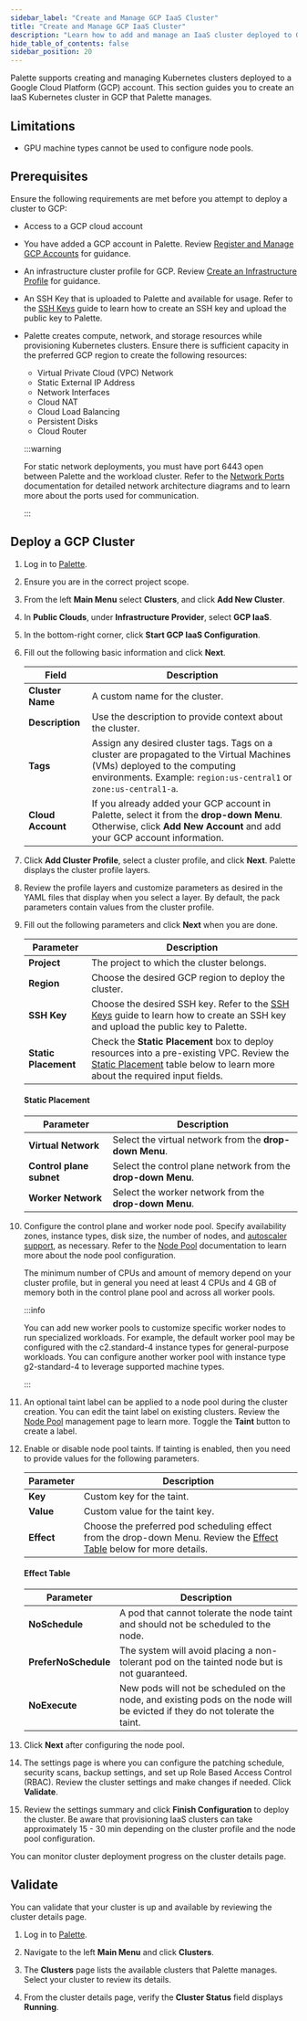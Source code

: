 ```yaml
---
sidebar_label: "Create and Manage GCP IaaS Cluster"
title: "Create and Manage GCP IaaS Cluster"
description: "Learn how to add and manage an IaaS cluster deployed to GCP."
hide_table_of_contents: false
sidebar_position: 20
---
```


Palette supports creating and managing Kubernetes clusters deployed to a Google Cloud Platform (GCP) account. This
section guides you to create an IaaS Kubernetes cluster in GCP that Palette manages.

## Limitations

- GPU machine types cannot be used to configure node pools.

## Prerequisites

Ensure the following requirements are met before you attempt to deploy a cluster to GCP:

- Access to a GCP cloud account

- You have added a GCP account in Palette. Review
  [Register and Manage GCP Accounts](/clusters/public-cloud/gcp/add-gcp-accounts) for guidance.

- An infrastructure cluster profile for GCP. Review
  [Create an Infrastructure Profile](../../../profiles/cluster-profiles/create-cluster-profiles/create-infrastructure-profile.md)
  for guidance.

- An SSH Key that is uploaded to Palette and available for usage. Refer to the
  [SSH Keys](../../cluster-management/ssh/ssh-keys.md) guide to learn how to create an SSH key and upload the public key
  to Palette.

- Palette creates compute, network, and storage resources while provisioning Kubernetes clusters. Ensure there is
  sufficient capacity in the preferred GCP region to create the following resources:

  - Virtual Private Cloud (VPC) Network
  - Static External IP Address
  - Network Interfaces
  - Cloud NAT
  - Cloud Load Balancing
  - Persistent Disks
  - Cloud Router      
  
  :::warning

  For static network deployments, you must have port 6443 open between Palette and the workload cluster. Refer to the
  [Network Ports](../../../architecture/networking-ports.md) documentation for detailed network architecture diagrams
  and to learn more about the ports used for communication.

  :::

## Deploy a GCP Cluster

1. Log in to [Palette](https://console.spectrocloud.com).

2. Ensure you are in the correct project scope.

3. From the left **Main Menu** select **Clusters**, and click **Add New Cluster**.

4. In **Public Clouds**, under **Infrastructure Provider**, select **GCP IaaS**.

5. In the bottom-right corner, click **Start GCP IaaS Configuration**.

6. Fill out the following basic information and click **Next**.

   | **Field**         | **Description**                                                                                                                                                                                |
   | ----------------- | ---------------------------------------------------------------------------------------------------------------------------------------------------------------------------------------------- |
   | **Cluster Name**  | A custom name for the cluster.                                                                                                                                                                 |
   | **Description**   | Use the description to provide context about the cluster.                                                                                                                                      |
   | **Tags**          | Assign any desired cluster tags. Tags on a cluster are propagated to the Virtual Machines (VMs) deployed to the computing environments. Example: `region:us-central1` or `zone:us-central1-a`. |
   | **Cloud Account** | If you already added your GCP account in Palette, select it from the **drop-down Menu**. Otherwise, click **Add New Account** and add your GCP account information.                            |

7. Click **Add Cluster Profile**, select a cluster profile, and click **Next**. Palette displays the cluster profile
   layers.

8. Review the profile layers and customize parameters as desired in the YAML files that display when you select a layer.
   By default, the pack parameters contain values from the cluster profile.

9. Fill out the following parameters and click **Next** when you are done.

   | **Parameter**        | **Description**                                                                                                                                                                             |
   | -------------------- | ------------------------------------------------------------------------------------------------------------------------------------------------------------------------------------------- |
   | **Project**          | The project to which the cluster belongs.                                                                                                                                                   |
   | **Region**           | Choose the desired GCP region to deploy the cluster.                                                                                                                                        |
   | **SSH Key**          | Choose the desired SSH key. Refer to the [SSH Keys](../../cluster-management/ssh/ssh-keys.md) guide to learn how to create an SSH key and upload the public key to Palette.                 |
   | **Static Placement** | Check the **Static Placement** box to deploy resources into a pre-existing VPC. Review the [Static Placement](#static-placement) table below to learn more about the required input fields. |

   #### Static Placement

   | **Parameter**            | **Description**                                               |
   | ------------------------ | ------------------------------------------------------------- |
   | **Virtual Network**      | Select the virtual network from the **drop-down Menu**.       |
   | **Control plane subnet** | Select the control plane network from the **drop-down Menu**. |
   | **Worker Network**       | Select the worker network from the **drop-down Menu**.        |

10. Configure the control plane and worker node pool. Specify availability zones, instance types, disk size, the number
    of nodes, and
    [autoscaler support](https://github.com/kubernetes/autoscaler/blob/master/cluster-autoscaler/cloudprovider/clusterapi/README.md),
    as necessary. Refer to the [Node Pool](../../cluster-management/node-pool.md) documentation to learn more about the
    node pool configuration.

    The minimum number of CPUs and amount of memory depend on your cluster profile, but in general you need at least 4
    CPUs and 4 GB of memory both in the control plane pool and across all worker pools.

    :::info

    You can add new worker pools to customize specific worker nodes to run specialized workloads. For example, the
    default worker pool may be configured with the c2.standard-4 instance types for general-purpose workloads. You can
    configure another worker pool with instance type g2-standard-4 to leverage supported machine types.

    :::

11. An optional taint label can be applied to a node pool during the cluster creation. You can edit the taint label on
    existing clusters. Review the [Node Pool](../../cluster-management/node-pool.md) management page to learn more.
    Toggle the **Taint** button to create a label.

12. Enable or disable node pool taints. If tainting is enabled, then you need to provide values for the following
    parameters.

    | **Parameter** | **Description**                                                                                                                      |
    | ------------- | ------------------------------------------------------------------------------------------------------------------------------------ |
    | **Key**       | Custom key for the taint.                                                                                                            |
    | **Value**     | Custom value for the taint key.                                                                                                      |
    | **Effect**    | Choose the preferred pod scheduling effect from the drop-down Menu. Review the [Effect Table](#effect-table) below for more details. |

    #### Effect Table

    | **Parameter**        | **Description**                                                                                                              |
    | -------------------- | ---------------------------------------------------------------------------------------------------------------------------- |
    | **NoSchedule**       | A pod that cannot tolerate the node taint and should not be scheduled to the node.                                           |
    | **PreferNoSchedule** | The system will avoid placing a non-tolerant pod on the tainted node but is not guaranteed.                                  |
    | **NoExecute**        | New pods will not be scheduled on the node, and existing pods on the node will be evicted if they do not tolerate the taint. |

13. Click **Next** after configuring the node pool.

14. The settings page is where you can configure the patching schedule, security scans, backup settings, and set up Role
    Based Access Control (RBAC). Review the cluster settings and make changes if needed. Click **Validate**.

15. Review the settings summary and click **Finish Configuration** to deploy the cluster. Be aware that provisioning
    IaaS clusters can take approximately 15 - 30 min depending on the cluster profile and the node pool configuration.

You can monitor cluster deployment progress on the cluster details page.

## Validate

You can validate that your cluster is up and available by reviewing the cluster details page.

1. Log in to [Palette](https://console.spectrocloud.com).

2. Navigate to the left **Main Menu** and click **Clusters**.

3. The **Clusters** page lists the available clusters that Palette manages. Select your cluster to review its details.

4. From the cluster details page, verify the **Cluster Status** field displays **Running**.
